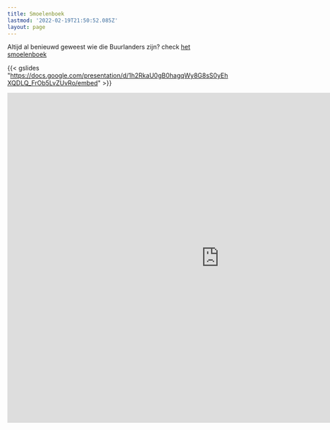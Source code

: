 ```yaml
---
title: Smoelenboek
lastmod: '2022-02-19T21:50:52.085Z'
layout: page
---
```

Altijd al benieuwd geweest wie die Buurlanders zijn? check [het smoelenboek](https://docs.google.com/presentation/d/1h2RkaU0gB0hagqWy8G8sS0yEhXQDLQ_FrOb5LvZUvRo/edit?usp=drivesdk)

{{< gslides "https://docs.google.com/presentation/d/1h2RkaU0gB0hagqWy8G8sS0yEhXQDLQ_FrOb5LvZUvRo/embed" >}}

<iframe src="https://docs.google.com/presentation/d/e/2PACX-1vTQLIfqr-pOv7pL_lDXW-bzgAO9McGZu7uVVQuV5X0pL1hDH-nH7g8mdfG1219XjjLZBD2zoxClQuBc/embed?start=false&loop=true&delayms=3000" frameborder="0" width="960" height="749" allowfullscreen="true" mozallowfullscreen="true" webkitallowfullscreen="true"></iframe>